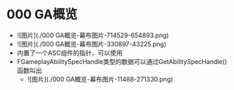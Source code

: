 # 000 GA概览
-  ![图片](./000 GA概览-幕布图片-714529-654893.png)
-  ![图片](./000 GA概览-幕布图片-330897-43225.png)
- 内置了一个ASC组件的指针，可以使用
- FGameplayAbilitySpecHandle类型的数据可以通过GetAbilitySpecHandle()函数叫出
    -  ![图片](./000 GA概览-幕布图片-11488-271330.png)